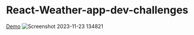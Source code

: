 # React-Weather-app-dev-challenges
[Demo](https://react-weather-app-dev-challenges.vercel.app/)
![Screenshot 2023-11-23 134821](https://github.com/suba-shini7/React-Weather-app-dev-challenges/assets/125429575/d69b4409-2f3c-438e-a7cc-2b53eaf7c3c9)
